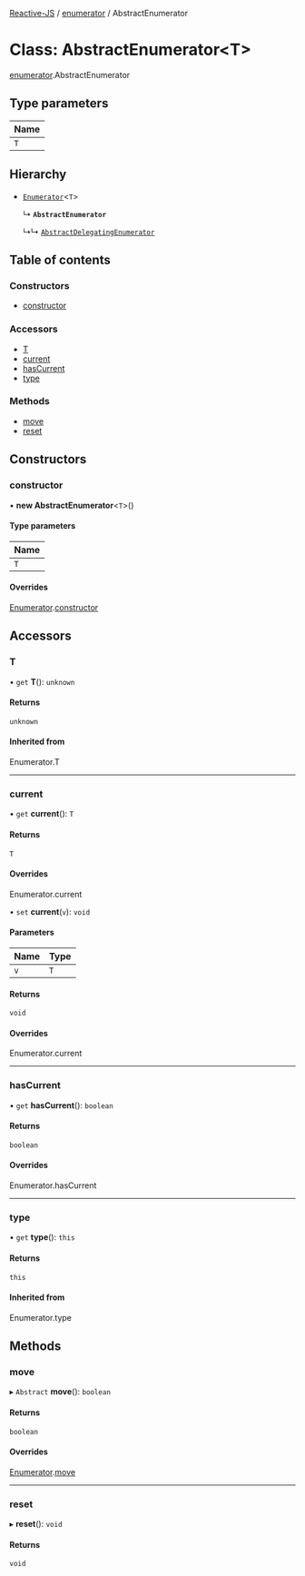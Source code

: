 [Reactive-JS](../README.md) / [enumerator](../modules/enumerator.md) / AbstractEnumerator

# Class: AbstractEnumerator<T\>

[enumerator](../modules/enumerator.md).AbstractEnumerator

## Type parameters

| Name |
| :------ |
| `T` |

## Hierarchy

- [`Enumerator`](enumerator.Enumerator.md)<`T`\>

  ↳ **`AbstractEnumerator`**

  ↳↳ [`AbstractDelegatingEnumerator`](enumerator.AbstractDelegatingEnumerator.md)

## Table of contents

### Constructors

- [constructor](enumerator.AbstractEnumerator.md#constructor)

### Accessors

- [T](enumerator.AbstractEnumerator.md#t)
- [current](enumerator.AbstractEnumerator.md#current)
- [hasCurrent](enumerator.AbstractEnumerator.md#hascurrent)
- [type](enumerator.AbstractEnumerator.md#type)

### Methods

- [move](enumerator.AbstractEnumerator.md#move)
- [reset](enumerator.AbstractEnumerator.md#reset)

## Constructors

### constructor

• **new AbstractEnumerator**<`T`\>()

#### Type parameters

| Name |
| :------ |
| `T` |

#### Overrides

[Enumerator](enumerator.Enumerator.md).[constructor](enumerator.Enumerator.md#constructor)

## Accessors

### T

• `get` **T**(): `unknown`

#### Returns

`unknown`

#### Inherited from

Enumerator.T

___

### current

• `get` **current**(): `T`

#### Returns

`T`

#### Overrides

Enumerator.current

• `set` **current**(`v`): `void`

#### Parameters

| Name | Type |
| :------ | :------ |
| `v` | `T` |

#### Returns

`void`

#### Overrides

Enumerator.current

___

### hasCurrent

• `get` **hasCurrent**(): `boolean`

#### Returns

`boolean`

#### Overrides

Enumerator.hasCurrent

___

### type

• `get` **type**(): `this`

#### Returns

`this`

#### Inherited from

Enumerator.type

## Methods

### move

▸ `Abstract` **move**(): `boolean`

#### Returns

`boolean`

#### Overrides

[Enumerator](enumerator.Enumerator.md).[move](enumerator.Enumerator.md#move)

___

### reset

▸ **reset**(): `void`

#### Returns

`void`

